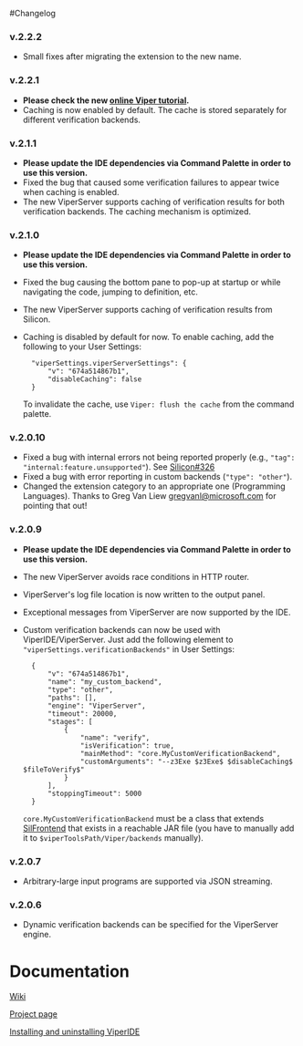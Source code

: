 
#Changelog

### v.2.2.2
* Small fixes after migrating the extension to the new name.

### v.2.2.1
* **Please check the new [online Viper tutorial](http://viper.ethz.ch/tutorial/).**
* Caching is now enabled by default. The cache is stored separately for different verification backends.

### v.2.1.1
* **Please update the IDE dependencies via Command Palette in order to use this version.**
* Fixed the bug that caused some verification failures to appear twice when caching is enabled.
* The new ViperServer supports caching of verification results for both verification backends. The caching mechanism is optimized.

### v.2.1.0
* **Please update the IDE dependencies via Command Palette in order to use this version.**
* Fixed the bug causing the bottom pane to pop-up at startup or while navigating the code, jumping to definition, etc.
* The new ViperServer supports caching of verification results from Silicon.
* Caching is disabled by default for now. To enable caching, add the following to your User Settings:

        "viperSettings.viperServerSettings": {
            "v": "674a514867b1",
            "disableCaching": false
        }

    To invalidate the cache, use ```Viper: flush the cache``` from the command palette.


### v.2.0.10
* Fixed a bug with internal errors not being reported properly (e.g., ```"tag": "internal:feature.unsupported"```). See [Silicon#326](https://bitbucket.org/viperproject/silicon/issues/326)
* Fixed a bug with error reporting in custom backends (```"type": "other"```).
* Changed the extension category to an appropriate one (Programming Languages). Thanks to Greg Van Liew <gregvanl@microsoft.com> for pointing that out!

### v.2.0.9
* **Please update the IDE dependencies via Command Palette in order to use this version.**
* The new ViperServer avoids race conditions in HTTP router.
* ViperServer's log file location is now written to the output panel.
* Exceptional messages from ViperServer are now supported by the IDE.
* Custom verification backends can now be used with ViperIDE/ViperServer.
    Just add the following element to ```"viperSettings.verificationBackends"``` in User Settings:

        {
            "v": "674a514867b1",
            "name": "my_custom_backend",
            "type": "other",
            "paths": [],
            "engine": "ViperServer",
            "timeout": 20000,
            "stages": [
                {
                    "name": "verify",
                    "isVerification": true,
                    "mainMethod": "core.MyCustomVerificationBackend",
                    "customArguments": "--z3Exe $z3Exe$ $disableCaching$ $fileToVerify$"
                }
            ],
            "stoppingTimeout": 5000
        }

    ```core.MyCustomVerificationBackend``` must be a class that extends [SilFrontend](https://bitbucket.org/viperproject/silver/src/3d835cb8e183249aefd761bccbc523e1adcfb8c3/src/main/scala/viper/silver/frontend/SilFrontend.scala?at=default&fileviewer=file-view-default)
    that exists in a reachable JAR file (you have to manually add it to
    ```$viperToolsPath/Viper/backends``` manually).

### v.2.0.7
* Arbitrary-large input programs are supported via JSON streaming.

### v.2.0.6
* Dynamic verification backends can be specified for the ViperServer engine.


# Documentation

[Wiki](https://bitbucket.org/viperproject/viper-ide/wiki/browse/)

[Project page](http://viper.ethz.ch)

[Installing and uninstalling ViperIDE](http://viper.ethz.ch/downloads)
